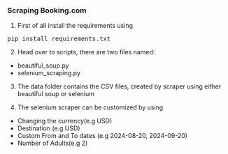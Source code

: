 ### Scraping Booking.com

1. First of all install the requirements using

 <pre>pip install requirements.txt</pre>

2. Head over to scripts, there are two files named:

- beautiful_soup.py
- selenium_scraping.py


3. The data folder contains the CSV files, created by scraper using
   either beautiful soup or selenium


4. The selenium scraper can be customized by using

- Changing the currency(e.g USD)
- Destination (e.g USD)
- Custom From and To dates (e.g 2024-08-20, 2024-09-20)
- Number of Adults(e.g 2)


